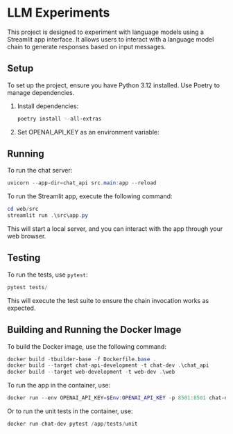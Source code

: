 # LLM Experiments

This project is designed to experiment with language models using a Streamlit app interface. It allows users to interact with a language model chain to generate responses based on input messages.

## Setup

To set up the project, ensure you have Python 3.12 installed. Use Poetry to manage dependencies.

1. Install dependencies:
   ```powershell
   poetry install --all-extras
   ```

2. Set OPENAI_API_KEY as an environment variable:

## Running
To run the chat server:
```powershell
uvicorn --app-dir=chat_api src.main:app --reload
```

To run the Streamlit app, execute the following command:
```powershell
cd web/src
streamlit run .\src\app.py
```

This will start a local server, and you can interact with the app through your web browser.

## Testing

To run the tests, use `pytest`:
```powershell
pytest tests/
```

This will execute the test suite to ensure the chain invocation works as expected.

## Building and Running the Docker Image

To build the Docker image, use the following command:
```powershell
docker build -tbuilder-base -f Dockerfile.base .
docker build --target chat-api-development -t chat-dev .\chat_api
docker build --target web-development -t web-dev .\web
```

To run the app in the container, use:
```powershell
docker run --env OPENAI_API_KEY=$Env:OPENAI_API_KEY -p 8501:8501 chat-dev
```

Or to run the unit tests in the container, use:
```powershell
docker run chat-dev pytest /app/tests/unit
```

